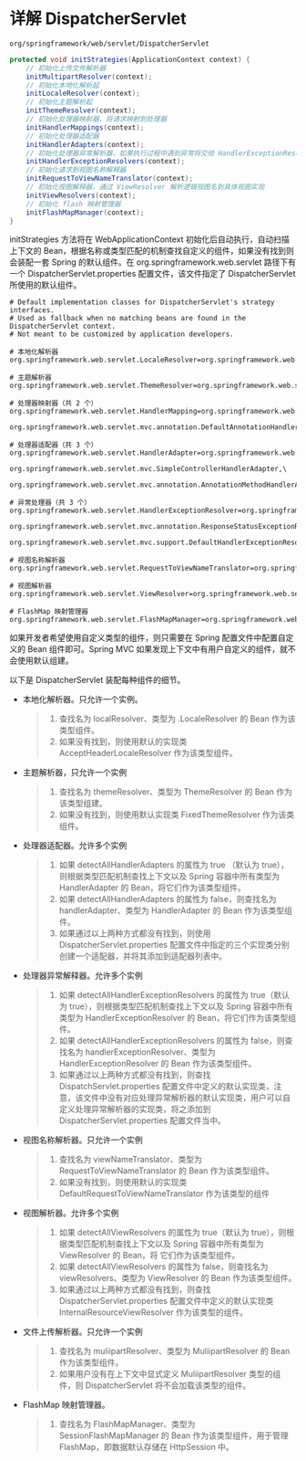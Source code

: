 # 详解 DispatcherServlet

`org/springframework/web/servlet/DispatcherServlet`

```java
protected void initStrategies(ApplicationContext context) {
    // 初始化上传文件解析器
    initMultipartResolver(context);
    // 初始化本地化解析起
    initLocaleResolver(context);
    // 初始化主题解析起
    initThemeResolver(context);
    // 初始化处理器映射器，将请求映射到处理器
    initHandlerMappings(context);
    // 初始化处理器适配器
    initHandlerAdapters(context);
    // 初始化处理器异常解析器，如果执行过程中遇到异常将交给 HandlerExceptionResolver 来解析
    initHandlerExceptionResolvers(context);
    // 初始化请求到视图名称解释器
    initRequestToViewNameTranslator(context);
    // 初始化视图解释器，通过 ViewResolver 解析逻辑视图名到具体视图实现
    initViewResolvers(context);
    // 初始化 flash 映射管理器
    initFlashMapManager(context);
}
```

initStrategies 方法将在 WebApplicationContext 初始化后自动执行，自动扫描上下文的 Bean，根据名称或类型匹配的机制查找自定义的组件，如果没有找到则会装配一套 Spring 的默认组件。在 org.springframework.web.servlet 路径下有一个 DispatcherServlet.properties 配置文件，该文件指定了 DispatcherServlet 所使用的默认组件。

```
# Default implementation classes for DispatcherServlet's strategy interfaces.
# Used as fallback when no matching beans are found in the DispatcherServlet context.
# Not meant to be customized by application developers.

# 本地化解析器
org.springframework.web.servlet.LocaleResolver=org.springframework.web.servlet.i18n.AcceptHeaderLocaleResolver

# 主题解析器
org.springframework.web.servlet.ThemeResolver=org.springframework.web.servlet.theme.FixedThemeResolver

# 处理器映射器（共 2 个）
org.springframework.web.servlet.HandlerMapping=org.springframework.web.servlet.handler.BeanNameUrlHandlerMapping,\
	org.springframework.web.servlet.mvc.annotation.DefaultAnnotationHandlerMapping

# 处理器适配器（共 3 个）
org.springframework.web.servlet.HandlerAdapter=org.springframework.web.servlet.mvc.HttpRequestHandlerAdapter,\
	org.springframework.web.servlet.mvc.SimpleControllerHandlerAdapter,\
	org.springframework.web.servlet.mvc.annotation.AnnotationMethodHandlerAdapter

# 异常处理器（共 3 个）
org.springframework.web.servlet.HandlerExceptionResolver=org.springframework.web.servlet.mvc.annotation.AnnotationMethodHandlerExceptionResolver,\
	org.springframework.web.servlet.mvc.annotation.ResponseStatusExceptionResolver,\
	org.springframework.web.servlet.mvc.support.DefaultHandlerExceptionResolver

# 视图名称解析器
org.springframework.web.servlet.RequestToViewNameTranslator=org.springframework.web.servlet.view.DefaultRequestToViewNameTranslator

# 视图解析器
org.springframework.web.servlet.ViewResolver=org.springframework.web.servlet.view.InternalResourceViewResolver

# FlashMap 映射管理器
org.springframework.web.servlet.FlashMapManager=org.springframework.web.servlet.support.SessionFlashMapManager
```

如果开发者希望使用自定义类型的组件，则只需要在 Spring 配置文件中配置自定义的 Bean 组件即可。Spring MVC 如果发现上下文中有用户自定义的组件，就不会使用默认组建。

以下是 DispatcherServlet 装配每种组件的细节。
* 本地化解析器。只允许一个实例。
    >1. 查找名为 localResolver、类型为 .LocaleResolver 的 Bean 作为该类型组件。
    >2. 如果没有找到，则使用默认的实现类 AcceptHeaderLocaleResolver 作为该类型组件。
* 主题解析器，只允许一个实例
    > 1. 查找名为 themeResolver、类型为 ThemeResolver 的 Bean 作为该类型组建。
    >2. 如果没有找到，则使用默认实现类 FixedThemeResolver 作为该类组件。
* 处理器适配器。允许多个实例
	>1. 如果 detectAllHandlerAdapters 的属性为 true （默认为 true），则根据类型匹配机制查找上下文以及 Spring 容器中所有类型为 HandlerAdapter 的 Bean，将它们作为该类型组件。
	>2. 如果 detectAllHandlerAdapters 的属性为 false，则查找名为 handlerAdapter、类型为 HandlerAdapter 的 Bean 作为该类型组件。
	>3. 如果通过以上两种方式都没有找到，则使用 DispatcherServlet.properties 配置文件中指定的三个实现类分别创建一个适配器，并将其添加到适配器列表中。
* 处理器异常解释器。允许多个实例
	>1. 如果 detectAllHandlerExceptionResolvers 的属性为 true（默认为 true），则根据类型匹配机制查找上下文以及 Spring 容器中所有类型为 HandlerExceptionResolver 的 Bean，将它们作为该类型组件。
	>2. 如果 detectAllHandlerExceptionResolvers 的属性为 false，则查找名为 handlerExceptionResolver、类型为 HandlerExceptionResolver 的 Bean 作为该类型组件。
	>3. 如果通过以上两种方式都没有找到，则查找 DispatchServlet.properties 配置文件中定义的默认实现类，注意，该文件中没有对应处理异常解析器的默认实现类，用户可以自定义处理异常解析器的实现类，将之添加到 DispatcherServlet.properties 配置文件当中。
* 视图名称解析器。只允许一个实例
	>1. 查找名为 viewNameTranslator、类型为 RequestToViewNameTranslator 的 Bean 作为该类型组件。
	>2. 如果没有找到，则使用默认的实现类 DefaultRequestToViewNameTranslator 作为该类型的组件
* 视图解析器。允许多个实例
	>1. 如果 detectAllViewResolvers 的属性为 true（默认为 true），则根据类型匹配机制查找上下文以及 Spring 容器中所有类型为 ViewResolver 的 Bean，将 它们作为该类型组件。
	>2. 如果 detectAllViewResolvers 的属性为 false，则查找名为 viewResolvers、类型为 ViewResolver 的 Bean 作为该类型组件。
	>3. 如果通过以上两种方式都没有找到，则查找 DispatcherServlet.properties 配置文件中定义的默认实现类 InternalResourceViewResolver 作为该类型的组件。
* 文件上传解析器。只允许一个实例
	>1. 查找名为 muliipartResolver、类型为 MuliipartResolver 的 Bean 作为该类型组件。
	>2. 如果用户没有在上下文中显式定义 MuliipartResolver 类型的组件，则 DispatcherServlet 将不会加载该类型的组件。
* FlashMap 映射管理器。
	>1. 查找名为 FlashMapManager、类型为 SessionFlashMapManager 的 Bean 作为该类型组件，用于管理 FlashMap，即数据默认存储在 HttpSession 中。
